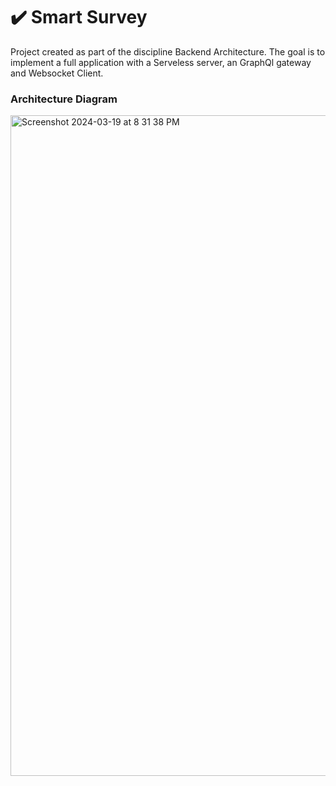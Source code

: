 # :heavy_check_mark: Smart Survey

Project created as part of the discipline Backend Architecture. The goal is to implement a full application with 
a Serveless server, an GraphQl gateway and Websocket Client.

### Architecture Diagram

<img width="1057" alt="Screenshot 2024-03-19 at 8 31 38 PM" src="https://github.com/hygorluz/smart-survey/assets/9921030/23479302-ac14-49e4-9348-4e70ba3bb850">

